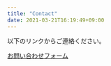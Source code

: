 ```yaml
---
title: "Contact"
date: 2021-03-21T16:19:49+09:00
---
```


以下のリンクからご連絡ください。

[お問い合わせフォーム](https://forms.gle/a2u4PAhAijqAC9eo6)
